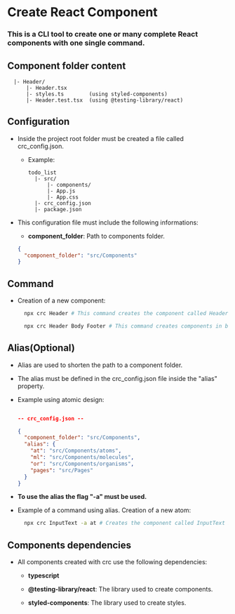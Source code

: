 # Create React Component

### This is a CLI tool to create one or many complete React components with one single command.

## Component folder content

```
  |- Header/
      |- Header.tsx
      |- styles.ts        (using styled-components)
      |- Header.test.tsx  (using @testing-library/react)
```

## Configuration

- Inside the project root folder must be created a file called crc_config.json.

  - Example:

    ```
    todo_list
      |- src/
          |- components/
          |- App.js
          |- App.css
      |- crc_config.json
      |- package.json
    ```

- This configuration file must include the following informations:

  - **component_folder**: Path to components folder.

  ```json
  {
    "component_folder": "src/Components"
  }
  ```

## Command

- Creation of a new component:

  ```bash
    npx crc Header # This command creates the component called Header inside the component_folder defined in crc_config.json

    npx crc Header Body Footer # This command creates components in batch inside the component_folder.
  ```

## Alias(Optional)

- Alias are used to shorten the path to a component folder.

- The alias must be defined in the crc_config.json file inside the "alias" property.

- Example using atomic design:

  ```json

  -- crc_config.json --

  {
    "component_folder": "src/Components",
    "alias": {
      "at": "src/Components/atoms",
      "ml": "src/Components/molecules",
      "or": "src/Components/organisms",
      "pages": "src/Pages"
    }
  }
  ```

- **To use the alias the flag "-a" must be used.**

- Example of a command using alias. Creation of a new atom:
  ```bash
    npx crc InputText -a at # Creates the component called InputText inside the src/Components/atoms folder
  ```

## Components dependencies

- All components created with crc use the following dependencies:

  - **typescript**

  - **@testing-library/react**: The library used to create components.

  - **styled-components**: The library used to create styles.
